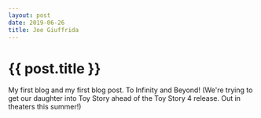 ```yaml
---
layout: post
date: 2019-06-26
title: Joe Giuffrida
---
```


<h1> {{ post.title }} </h1>
My first blog and my first blog post. To Infinity and Beyond! (We're trying to get our daughter into Toy Story ahead of the Toy Story 4 release. Out in theaters this summer!)
